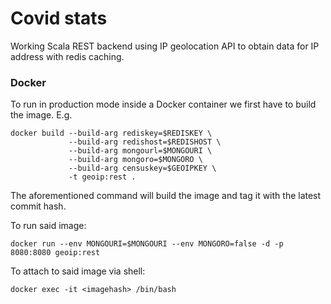 # Covid stats

Working Scala REST backend using IP geolocation API to obtain data for IP address with redis caching.


### Docker

To run in production mode inside a Docker container we first have to build the image. E.g.

```
docker build --build-arg rediskey=$REDISKEY \
             --build-arg redishost=$REDISHOST \
             --build-arg mongourl=$MONGOURI \
             --build-arg mongoro=$MONGORO \
             --build-arg censuskey=$GEOIPKEY \
             -t geoip:rest .
```

The aforementioned command will build the image and tag it with the latest commit hash.

To run said image:

```
docker run --env MONGOURI=$MONGOURI --env MONGORO=false -d -p 8080:8080 geoip:rest
```

To attach to said image via shell:

```
docker exec -it <imagehash> /bin/bash
```
